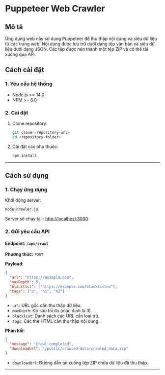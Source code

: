# Puppeteer Web Crawler

## Mô tả

Ứng dụng web này sử dụng Puppeteer để thu thập nội dung và siêu dữ liệu từ các trang web. Nội dung được lưu trữ dưới dạng tệp văn bản và siêu dữ liệu dưới dạng JSON. Các tệp được nén thành một tệp ZIP và có thể tải xuống qua API.

## Cách cài đặt

### 1. Yêu cầu hệ thống
- Node.js >= 14.0
- NPM >= 6.0

### 2. Cài đặt

1. Clone repository:
   ```bash
   git clone <repository-url>
   cd <repository-folder>
   ```
2. Cài đặt các phụ thuộc:
   ```bash
   npm install
   ```

---

## Cách sử dụng

### 1. Chạy ứng dụng

Khởi động server:
```bash
node crawler.js
```
Server sẽ chạy tại : [http://localhost:3000](http://localhost:3000)

### 2. Gửi yêu cầu API

#### Endpoint: `/api/crawl`
**Phương thức:** `POST`

**Payload:**
```json
{
  "url": "https://example.com",
  "maxDepth": 5,
  "blacklist": ["https://example.com/blacklisted"],
  "tags": ["p", "h1", "h2"]
}
```
- `url`: URL gốc cần thu thập dữ liệu.
- `maxDepth`: Độ sâu tối đa (mặc định là 3).
- `blacklist`: Danh sách các URL cần loại trừ.
- `tags`: Các thẻ HTML cần thu thập nội dung.

**Phản hồi:**
```json
{
  "message": "Crawl completed",
  "downloadUrl": "/public/crawled-data/crawled_data.zip"
}
```
- `downloadUrl`: Đường dẫn tải xuống tệp ZIP chứa dữ liệu đã thu thập.

---
